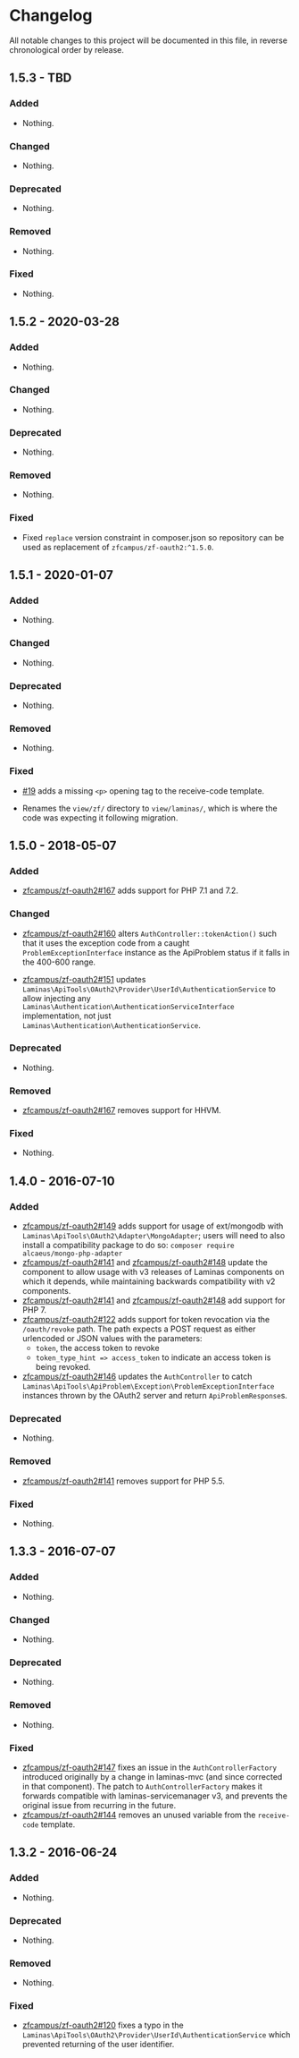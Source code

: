 # Changelog

All notable changes to this project will be documented in this file, in reverse chronological order by release.

## 1.5.3 - TBD

### Added

- Nothing.

### Changed

- Nothing.

### Deprecated

- Nothing.

### Removed

- Nothing.

### Fixed

- Nothing.

## 1.5.2 - 2020-03-28

### Added

- Nothing.

### Changed

- Nothing.

### Deprecated

- Nothing.

### Removed

- Nothing.

### Fixed

- Fixed `replace` version constraint in composer.json so repository can be used as replacement of `zfcampus/zf-oauth2:^1.5.0`.

## 1.5.1 - 2020-01-07

### Added

- Nothing.

### Changed

- Nothing.

### Deprecated

- Nothing.

### Removed

- Nothing.

### Fixed

- [#19](https://github.com/laminas-api-tools/api-tools-oauth2/pull/19) adds a missing `<p>` opening tag to the receive-code template.

- Renames the `view/zf/` directory to `view/laminas/`, which is where the code was expecting it following migration.

## 1.5.0 - 2018-05-07

### Added

- [zfcampus/zf-oauth2#167](https://github.com/zfcampus/zf-oauth2/pull/167) adds support for PHP 7.1 and 7.2.

### Changed

- [zfcampus/zf-oauth2#160](https://github.com/zfcampus/zf-oauth2/pull/160) alters `AuthController::tokenAction()` such that it uses the exception code from
  a caught `ProblemExceptionInterface` instance as the ApiProblem status if it falls in the 400-600 range.

- [zfcampus/zf-oauth2#151](https://github.com/zfcampus/zf-oauth2/pull/151) updates `Laminas\ApiTools\OAuth2\Provider\UserId\AuthenticationService` to allow injecting any
  `Laminas\Authentication\AuthenticationServiceInterface` implementation, not just `Laminas\Authentication\AuthenticationService`.

### Deprecated

- Nothing.

### Removed

- [zfcampus/zf-oauth2#167](https://github.com/zfcampus/zf-oauth2/pull/167) removes support for HHVM.

### Fixed

- Nothing.

## 1.4.0 - 2016-07-10

### Added

- [zfcampus/zf-oauth2#149](https://github.com/zfcampus/zf-oauth2/pull/149) adds support for usage
  of ext/mongodb with `Laminas\ApiTools\OAuth2\Adapter\MongoAdapter`; users will need to also
  install a compatibility package to do so:
  `composer require alcaeus/mongo-php-adapter`
- [zfcampus/zf-oauth2#141](https://github.com/zfcampus/zf-oauth2/pull/141) and
  [zfcampus/zf-oauth2#148](https://github.com/zfcampus/zf-oauth2/pull/148) update the component to
  allow usage with v3 releases of Laminas components on which it depends,
  while maintaining backwards compatibility with v2 components.
- [zfcampus/zf-oauth2#141](https://github.com/zfcampus/zf-oauth2/pull/141) and
  [zfcampus/zf-oauth2#148](https://github.com/zfcampus/zf-oauth2/pull/148) add support for PHP 7.
- [zfcampus/zf-oauth2#122](https://github.com/zfcampus/zf-oauth2/pull/122) adds support for token
  revocation via the `/oauth/revoke` path. The path expects a POST request as
  either urlencoded or JSON values with the parameters:
  - `token`, the access token to revoke
  - `token_type_hint => access_token` to indicate an access token is being
    revoked.
- [zfcampus/zf-oauth2#146](https://github.com/zfcampus/zf-oauth2/pull/146) updates the
  `AuthController` to catch `Laminas\ApiTools\ApiProblem\Exception\ProblemExceptionInterface`
  instances thrown by the OAuth2 server and return `ApiProblemResponse`s.

### Deprecated

- Nothing.

### Removed

- [zfcampus/zf-oauth2#141](https://github.com/zfcampus/zf-oauth2/pull/141) removes support for PHP 5.5.

### Fixed

- Nothing.

## 1.3.3 - 2016-07-07

### Added

- Nothing.

### Changed

- Nothing.

### Deprecated

- Nothing.

### Removed

- Nothing.

### Fixed

- [zfcampus/zf-oauth2#147](https://github.com/zfcampus/zf-oauth2/pull/147) fixes an issue in the
  `AuthControllerFactory` introduced originally by a change in laminas-mvc (and
  since corrected in that component). The patch to `AuthControllerFactory` makes
  it forwards compatible with laminas-servicemanager v3, and prevents the original
  issue from recurring in the future.
- [zfcampus/zf-oauth2#144](https://github.com/zfcampus/zf-oauth2/pull/144) removes an unused
  variable from the `receive-code` template.

## 1.3.2 - 2016-06-24

### Added

- Nothing.

### Deprecated

- Nothing.

### Removed

- Nothing.

### Fixed

- [zfcampus/zf-oauth2#120](https://github.com/zfcampus/zf-oauth2/pull/120) fixes a typo in the
  `Laminas\ApiTools\OAuth2\Provider\UserId\AuthenticationService` which prevented returning of
  the user identifier.
